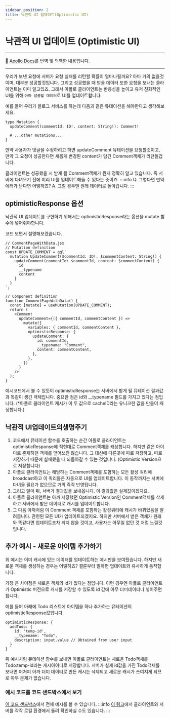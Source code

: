 ```yaml
---
sidebar_position: 2
title: 낙관적 UI 업데이트(Optimistic UI)
---
```


# 낙관적 UI 업데이트 (Optimistic UI)

---

🧹 [Apollo Docs](https://www.apollographql.com/docs/react/performance/optimistic-ui/)를 번역 및 의역한 내용입니다.

---

우리가 보낸 요청에 서버가 요청 실패를 리턴할 확률이 얼마나될까요? 아마 거의 없을것이며, 대부분 성공할것입니다. 그리고 성공했을 때 받을 데이터 또한 요청을 보내는 클라이언트는 이미 알고있죠. 그래서 아폴로 클라이언트는 반응성을 높이고 유저 친화적인 UI를 위해 `아마 성공할 데이터`로 UI를 업데이트합니다.

예를 들어 우리가 블로그 서비스를 하는데 다음과 같은 뮤테이션을 해야한다고 생각해보세요.

```tsx
type Mutation {
  updateComment(commentId: ID!, content: String!): Comment!

  # ...other mutations...
}
```

만약 사용자가 댓글을 수정하려고 하면 updateComment 뮤테이션을 요청할것이고, 만약 그 요청이 성공한다면 새롭게 변경된 content가 담긴 Comment객체가 리턴될겁니다.

클라이언트는 성공했을 시 받게 될 Comment객체가 뭔지 정확히 알고 있습니다. 즉 서버에 다녀오기 전에 미리 UI를 업데이트해둘 수 있다는 뜻이죠.
:::info
Q. 그렇다면 만약 에러가 난다면 어떻하죠?
A. 그럴 경우엔 원래 데이터로 돌아갑니다.
:::

## optimisticResponse 옵션

낙관적 UI 업데이트를 구현하기 위해서는 optimisticResponse라는 옵션을 mutate 함수에 넣어줘야합니다.

코드 보면서 설명해보겠습니다.

```tsx
// CommentPageWithData.jsx
// Mutation definition
const UPDATE_COMMENT = gql`
  mutation UpdateComment($commentId: ID!, $commentContent: String!) {
    updateComment(commentId: $commentId, content: $commentContent) {
      id
      __typename
      content
    }
  }
`;

// Component definition
function CommentPageWithData() {
  const [mutate] = useMutation(UPDATE_COMMENT);
  return (
    <Comment
      updateComment={({ commentId, commentContent }) =>
        mutate({
          variables: { commentId, commentContent },
          optimisticResponse: {
            updateComment: {
              id: commentId,
              __typename: "Comment",
              content: commentContent,
            },
          },
        })
      }
    />
  );
}
```

예시코드에서 볼 수 있듯이 optimisticResponse는 서버에서 받게 될 뮤테이션 결과값과 똑같이 생긴 객체입니다. 중요한 점은 id와 \_\_typename 필드를 가지고 있다는 점입니다. (\*아폴로 클라이언트 캐시가 이 두 값으로 cacheID라는 유니크한 값을 만들어 캐싱합니다.)

## 낙관적 UI업데이트의생명주기

1.  코드에서 뮤테이션 함수를 호출하는 순간 아폴로 클라이언트는 optimisticResponse에 적힌대로 Comment객체를 캐싱합니다. 하지만 같은 아이디로 존재하던 객체를 덮어쓰진 않습니다. 그 대신에 다른곳에 따로 저장하고, 따로 저장하기 때문에 실패했을 때 되돌아갈 수 있는 것입니다. (Optimistic Version으로 저장합니다)
2.  아폴로 클라이언트는 해당하는 Comment객체를 포함하는 모든 활성 쿼리에 broadcast하고 이 쿼리들은 자동으로 UI를 업데이트합니다. 이 동작까지는 서버에 다녀올 필요가 없으므로 거의 즉각 반영됩니다.
3.  그리고 얼마 뒤, 서버가 결과값을 보내옵니다. 이 결과값은 실제값이겠지요.
4.  아폴로 클라이언트는 아까 저장했던 Optimistic Version인 Comment객체를 삭제하고 서버에서 받은 데이터로 캐시를 업데이트합니다.
5.  그 다음 아까처럼 이 Comment 객체를 포함하는 활성쿼리에 캐시가 바뀌었음을 알려줍니다. 관련된 모든 UI가 업데이트되겠지요. 하지만 서버에서 받은 객체가 원래와 똑같다면 업데이트조차 되지 않을 것이고, 사용자는 아무일 없던 것 처럼 느낄것입니다.

## 추가 예시 - 새로운 아이템 추가하기

위 예시는 이미 캐시에 있는 데이터를 업데이트하는 예시만을 보여줬습니다. 하지만 새로운 객체를 생성하는 경우는 어떻하죠? 결론부터 말하면 업데이트와 유사하게 동작합니다.

가장 큰 차이점은 새로운 객체의 id가 없다는 점입니다. 이런 경우엔 아폴로 클라이언트가 Optimistic 버전으로 캐시를 저장할 수 있도록 id 값에 아무 더미데이터나 넣어주면 됩니다.

예를 들어 아래에 Todo 리스트에 아이템을 하나 추가하는 뮤테이션의 optimisticResponse값입니다.

```tsx
optimisticResponse: {
  addTodo: {
    id: 'temp-id',
    __typename: "Todo",
    description: input.value // Obtained from user input
  }
}
```

위 예시처럼 뮤테이션 함수를 보내면 아폴로 클라이언트는 새로운 Todo객체를 Todo:temp-id라는 캐시아이디로 저장합니다. 서버가 실제 id값을 가진 Todo객체를 보내면 어처피 아까 더미 데이터로 만든 캐시는 삭제되고 새로운 캐시가 쓰여지게 되므로 아무 문제가 없습니다.

### 예시 코드를 코드 샌드박스에서 보기

[이 코드 샌드박스](https://codesandbox.io/s/github/apollographql/docs-examples/tree/main/full-stack/todo-list/todo-list-client?fontsize=14&hidenavigation=1&theme=dark)에서 전체 예시를 볼 수 있습니다.
:::info
[이 링크](https://github.com/apollographql/docs-examples/tree/main/full-stack/todo-list)에서 클라이언트와 서버를 각각 로컬 환경에서 돌려 확인하실 수도 있습니다.
:::
